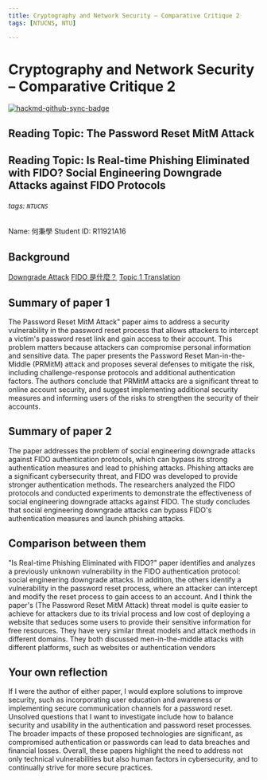 ```yaml
---
title: Cryptography and Network Security – Comparative Critique 2
tags: [NTUCNS, NTU]

---
```


# Cryptography and Network Security – Comparative Critique 2

[![hackmd-github-sync-badge](https://hackmd.io/bP2EPLmtSHWEM-XnakrMkA/badge)](https://hackmd.io/bP2EPLmtSHWEM-XnakrMkA)

## Reading Topic: The Password Reset MitM Attack
## Reading Topic: Is Real-time Phishing Eliminated with FIDO? Social Engineering Downgrade Attacks against FIDO Protocols
###### tags: `NTUCNS`
Name: 何秉學	Student ID: R11921A16


## Background
[Downgrade Attack](https://www.jendow.com.tw/wiki/%E9%99%8D%E7%B4%9A%E6%94%BB%E6%93%8A)
[FIDO 是什麼？](https://hennge.com/tw/blog/what-is-fido.html)
[Topic 1 Translation](https://blog.csdn.net/Kangyucheng/article/details/78911934)

## Summary of paper 1
The Password Reset MitM Attack" paper aims to address a security vulnerability in the password reset process that allows attackers to intercept a victim's password reset link and gain access to their account. This problem matters because attackers can compromise personal information and sensitive data. The paper presents the Password Reset Man-in-the-Middle (PRMitM) attack and proposes several defenses to mitigate the risk, including challenge-response protocols and additional authentication factors. The authors conclude that PRMitM attacks are a significant threat to online account security, and suggest implementing additional security measures and informing users of the risks to strengthen the security of their accounts.

## Summary of paper 2
The paper addresses the problem of social engineering downgrade attacks against FIDO authentication protocols, which can bypass its strong authentication measures and lead to phishing attacks. Phishing attacks are a significant cybersecurity threat, and FIDO was developed to provide stronger authentication methods. The researchers analyzed the FIDO protocols and conducted experiments to demonstrate the effectiveness of social engineering downgrade attacks against FIDO. The study concludes that social engineering downgrade attacks can bypass FIDO's authentication measures and launch phishing attacks.

## Comparison between them
"Is Real-time Phishing Eliminated with FIDO?" paper identifies and analyzes a previously unknown vulnerability in the FIDO authentication protocol: social engineering downgrade attacks. In addition, the others identify a vulnerability in the password reset process, where an attacker can intercept and modify the reset process to gain access to an account. And I think the paper's (The Password Reset MitM Attack) threat model is quite easier to achieve for attackers due to its trivial process and low cost of deploying a website that seduces some users to provide their sensitive information for free resources. They have very similar threat models and attack methods in different domains. They both discussed men-in-the-middle attacks with different platforms, such as websites or authentication vendors

## Your own reflection
If I were the author of either paper, I would explore solutions to improve security, such as incorporating user education and awareness or implementing secure communication channels for a password reset. Unsolved questions that I want to investigate include how to balance security and usability in the authentication and password reset processes. The broader impacts of these proposed technologies are significant, as compromised authentication or passwords can lead to data breaches and financial losses. Overall, these papers highlight the need to address not only technical vulnerabilities but also human factors in cybersecurity, and to continually strive for more secure practices.